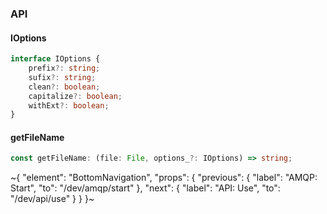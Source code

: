 

### API

#### IOptions

```ts
interface IOptions {
    prefix?: string;
    sufix?: string;
    clean?: boolean;
    capitalize?: boolean;
    withExt?: boolean;
}
```

#### getFileName

```ts
const getFileName: (file: File, options_?: IOptions) => string;
```


~{
  "element": "BottomNavigation",
  "props": {
    "previous": {
      "label": "AMQP: Start",
      "to": "/dev/amqp/start"
    },
    "next": {
      "label": "API: Use",
      "to": "/dev/api/use"
    }
  }
}~